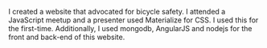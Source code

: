 I created a website that advocated for bicycle safety. I attended a JavaScript meetup and a presenter used Materialize for CSS. I used this for the first-time. 
Additionally, I used mongodb, AngularJS and nodejs for the front and back-end of this website.
